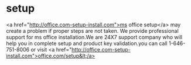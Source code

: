 # setup
&lt;a href="http://office.com-setup-install.com">ms office setup&lt;/a> may create a problem if proper steps are not taken. We provide professional support for ms office installation.We are 24X7 support company who will help you in complete setup and product key validation.you can call 1-646-751-8006 or visit &lt;a href="http://office.com-setup-install.com">office.com/setup&lt;/a>
